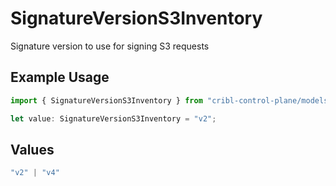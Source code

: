 # SignatureVersionS3Inventory

Signature version to use for signing S3 requests

## Example Usage

```typescript
import { SignatureVersionS3Inventory } from "cribl-control-plane/models/operations";

let value: SignatureVersionS3Inventory = "v2";
```

## Values

```typescript
"v2" | "v4"
```